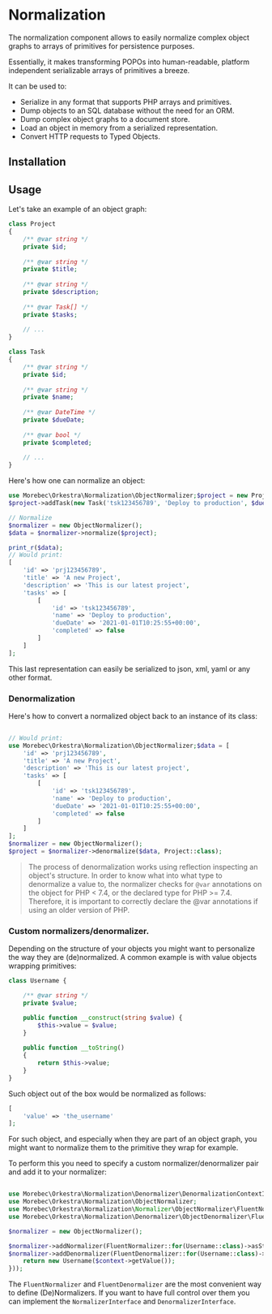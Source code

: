 # Normalization
The normalization component allows to easily normalize complex object graphs to arrays of primitives for persistence purposes.

Essentially, it makes transforming POPOs into human-readable, platform independent serializable arrays
of primitives a breeze.

It can be used to:
- Serialize in any format that supports PHP arrays and primitives.
- Dump objects to an SQL database without the need for an ORM.
- Dump complex object graphs to a document store.
- Load an object in memory from a serialized representation.
- Convert HTTP requests to Typed Objects.


## Installation

## Usage
Let's take an example of an object graph:
```php
class Project 
{
    /** @var string */
    private $id;
    
    /** @var string */
    private $title;
    
    /** @var string */
    private $description;
    
    /** @var Task[] */
    private $tasks;
    
    // ...
}

class Task 
{
    /** @var string */
    private $id;
    
    /** @var string */
    private $name;
    
    /** @var DateTime */
    private $dueDate;
    
    /** @var bool */
    private $completed;
    
    // ...
}
```

Here's how one can normalize an object:

```php
use Morebec\Orkestra\Normalization\ObjectNormalizer;$project = new Project('prj123456789', 'A new Project', 'This is our latest project');
$project->addTask(new Task('tsk123456789', 'Deploy to production', $dueDate));

// Normalize
$normalizer = new ObjectNormalizer();
$data = $normalizer->normalize($project);

print_r($data);
// Would print:
[
    'id' => 'prj123456789',
    'title' => 'A new Project',
    'description' => 'This is our latest project',
    'tasks' => [
        [
            'id' => 'tsk123456789',
            'name' => 'Deploy to production',
            'dueDate' => '2021-01-01T10:25:55+00:00',
            'completed' => false
        ]       
    ]
];
```

This last representation can easily be serialized to json, xml, yaml or any other format.

### Denormalization
Here's how to convert a normalized object back to an instance of its class:

```php

// Would print:
use Morebec\Orkestra\Normalization\ObjectNormalizer;$data = [
    'id' => 'prj123456789',
    'title' => 'A new Project',
    'description' => 'This is our latest project',
    'tasks' => [
        [
            'id' => 'tsk123456789',
            'name' => 'Deploy to production',
            'dueDate' => '2021-01-01T10:25:55+00:00',
            'completed' => false
        ]       
    ]
];
$normalizer = new ObjectNormalizer();
$project = $normalizer->denormalize($data, Project::class);
```

> The process of denormalization works using reflection inspecting an object's structure.
> In order to know what into what type to denormalize a value to, the normalizer checks for `@var`
> annotations on the object for PHP < 7.4, or the declared type for PHP >= 7.4. Therefore, it is important
> to correctly declare the @var annotations if using an older version of PHP.


### Custom normalizers/denormalizer.
Depending on the structure of your objects you might want to personalize the way they are (de)normalized.
A common example is with value objects wrapping primitives:

```php
class Username {

    /** @var string */    
    private $value;

    public function __construct(string $value) {
        $this->value = $value;
    }
    
    public function __toString()
    {
        return $this->value;
    }
}
```

Such object out of the box would be normalized as follows:
```php
[
    'value' => 'the_username'
];
```

For such object, and especially when they are part of an object graph, you might want to normalize them to
the primitive they wrap for example.

To perform this you need to specify a custom normalizer/denormalizer pair and add it to your normalizer:

```php

use Morebec\Orkestra\Normalization\Denormalizer\DenormalizationContextInterface;
use Morebec\Orkestra\Normalization\ObjectNormalizer;
use Morebec\Orkestra\Normalization\Normalizer\ObjectNormalizer\FluentNormalizer;
use Morebec\Orkestra\Normalization\Denormalizer\ObjectDenormalizer\FluentDenormalizer;

$normalizer = new ObjectNormalizer();

$normalizer->addNormalizer(FluentNormalizer::for(Username::class)->asString());
$normalizer->addDenormalizer(FluentDenormalizer::for(Username::class)->as(static function (DenormalizationContextInterface $context) {
    return new Username($context->getValue());
}));
```

The `FluentNormalizer` and `FluentDenormalizer` are the most convenient way to define (De)Normalizers.
If you want to have full control over them you can implement the `NormalizerInterface` and `DenormalizerInterface`.